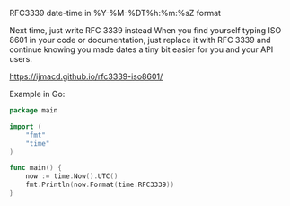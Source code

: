 RFC3339 date-time in %Y-%M-%DT%h:%m:%sZ format

Next time, just write RFC 3339 instead
When you find yourself typing ISO 8601 in your code or documentation, just replace it with RFC 3339 and continue knowing you made dates a tiny bit easier for you and your API users.

https://ijmacd.github.io/rfc3339-iso8601/

Example in Go:

```go
package main

import (
    "fmt"
    "time"
)

func main() {
    now := time.Now().UTC()
    fmt.Println(now.Format(time.RFC3339))
}
```
